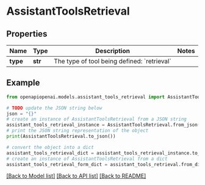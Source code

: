 # AssistantToolsRetrieval


## Properties

Name | Type | Description | Notes
------------ | ------------- | ------------- | -------------
**type** | **str** | The type of tool being defined: &#x60;retrieval&#x60; | 

## Example

```python
from openapiopenai.models.assistant_tools_retrieval import AssistantToolsRetrieval

# TODO update the JSON string below
json = "{}"
# create an instance of AssistantToolsRetrieval from a JSON string
assistant_tools_retrieval_instance = AssistantToolsRetrieval.from_json(json)
# print the JSON string representation of the object
print(AssistantToolsRetrieval.to_json())

# convert the object into a dict
assistant_tools_retrieval_dict = assistant_tools_retrieval_instance.to_dict()
# create an instance of AssistantToolsRetrieval from a dict
assistant_tools_retrieval_form_dict = assistant_tools_retrieval.from_dict(assistant_tools_retrieval_dict)
```
[[Back to Model list]](../README.md#documentation-for-models) [[Back to API list]](../README.md#documentation-for-api-endpoints) [[Back to README]](../README.md)


